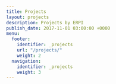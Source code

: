 ```yaml
---
title: Projects
layout: projects
description: Projects by ERPI
publish_date: 2017-11-01 03:00:00 +0000
menu:
  footer:
    identifier: _projects
    url: "/projects/"
    weight: 2
  navigation:
    identifier: _projects
    weight: 3
---
```

